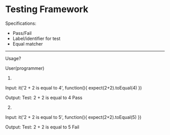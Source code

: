 # Testing Framework

Specifications:
- Pass/Fail
- Label/identifier for test
- Equal matcher

---

Usage?

User(programmer)

1)
Input:
it('2 + 2 is equal to 4', function(){
  expect(2+2).toEqual(4)
})

Output:
Test: 2 + 2 is equal to 4
Pass


2)
Input:
it('2 + 2 is equal to 5', function(){
  expect(2+2).toEqual(5)
})

Output:
Test: 2 + 2 is equal to 5
Fail
